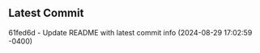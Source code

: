 
## Latest Commit
61fed6d - Update README with latest commit info (2024-08-29 17:02:59 -0400) <Yunxi-Zhou>
